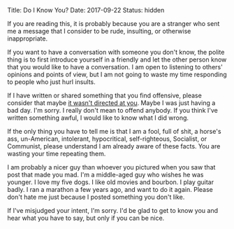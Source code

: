 Title: Do I Know You?
Date: 2017-09-22
Status: hidden

If you are reading this, it is probably because you are a stranger who sent me a message that I consider to be rude, insulting, or otherwise inappropriate.

If you want to have a conversation with someone you don't know, the polite thing is to first introduce yourself in a friendly and let the other person know that you would like to have a conversation.  I am open to listening to others' opinions and points of view, but I am not going to waste my time responding to people who just hurl insults.

If I have written or shared something that you find offensive, please consider that maybe [it wasn't directed at you](/everything-on-the-internet-is-not-directed-at-you.html).  Maybe I was just having a bad day.  I'm sorry.  I really don't mean to offend anybody.  If you think I've written something awful, I would like to know what I did wrong.

If the only thing you have to tell me is that I am a fool, full of shit, a horse's ass, un-American, intolerant, hypocritical, self-righteous, Socialist, or Communist, please understand I am already aware of these facts.  You are wasting your time repeating them.

I am probably a nicer guy than whoever you pictured when you saw that post that made you mad.  I'm a middle-aged guy who wishes he was younger.  I love my five dogs.  I like old movies and bourbon.  I play guitar badly.  I ran a marathon a few years ago, and want to do it again.  Please don't hate me just because I posted something you don't like.

If I've misjudged your intent, I'm sorry.  I'd be glad to get to know you and hear what you have to say, but only if you can be nice.

